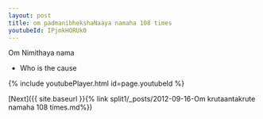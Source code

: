 ```yaml
---
layout: post
title: om padmanibhekshaNaaya namaha 108 times
youtubeId: IPjmkHORUk0
---
```

 
 
Om Nimithaya nama 
 
 -  Who is the cause 
 
  
 
  
 
 
 
 
 
 


{% include youtubePlayer.html id=page.youtubeId %}
 
[Next]({{ site.baseurl }}{% link  split1/_posts/2012-09-16-Om krutaantakrute namaha 108 times.md%})
 
